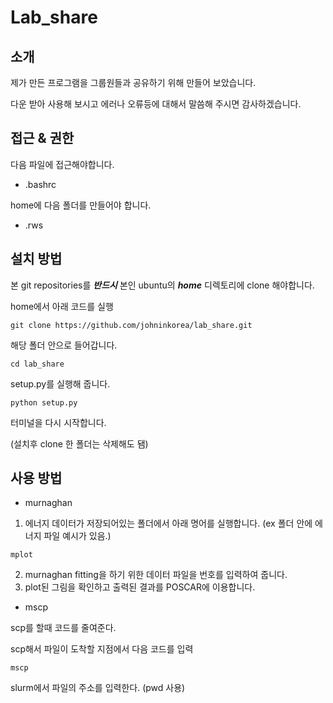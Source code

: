 # Lab_share

## 소개

제가 만든 프로그램을 그룹원들과 공유하기 위해 만들어 보았습니다.

다운 받아 사용해 보시고 에러나 오류등에 대해서 말씀해 주시면 감사하겠습니다.


## 접근 & 권한
  다음 파일에 접근해야합니다.
* .bashrc

home에 다음 폴더를 만들어야 합니다.
* .rws


## 설치 방법
본 git repositories를 ***반드시*** 본인 ubuntu의 ***home*** 디렉토리에 clone 해야합니다.

home에서 아래 코드를 실행
```
git clone https://github.com/johninkorea/lab_share.git
```
해당 폴더 안으로 들어갑니다.
```
cd lab_share
```
setup.py를 실행해 줍니다.
```
python setup.py
```
터미널을 다시 시작합니다.

(설치후 clone 한 폴더는 삭제해도 됌)


## 사용 방법
* murnaghan
1. 에너지 데이터가 저장되어있는 폴더에서 아래 명어를 실행합니다.
  (ex 폴더 안에 에너지 파일 예시가 있음.)
```
mplot
```
2. murnaghan fitting을 하기 위한 데이터 파일을 번호를 입력하여 줍니다.
3. plot된 그림을 확인하고 출력된 결과를 POSCAR에 이용합니다.


* mscp

scp를 할때 코드를 줄여준다.

scp해서 파일이 도착할 지점에서 다음 코드를 입력
```
mscp
```
slurm에서 파일의 주소를 입력한다. (pwd 사용)



